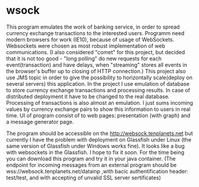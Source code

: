 # wsock

This program emulates the work of banking service, in order to spread currency exchange transactions to the interested users.
Programm need modern browsers for work (IE10), because of usage of WebSockets. Websockets were chosen as most robust implementation of web communications.
(I also considered "comet" for this project, but decided that it is not too good - "long polling"  do new requests for each event(transaction) and have delays,
when "streaming" stores all events in the browser's buffer up to closing of HTTP connection.)
This project also use JMS topic in order to give the possibility to horizontally scale(deploy on several servers) this application.
In the project I use emulation of database to store currency exchange transactions and processing results.
In case of distributed deployment it have to be changed to the real database.
Processing of transactions is also almost an emulation. I just sums incoming values by currency exchange pairs to show this information to users in real time.
UI of program consist of to web pages: presentation (with graph) and a message generator page.

The program should be accessible on the http://websock.tenplanets.net but currently I have the problem with deployment on Glassfish under Linux (the same version of Glassfish under Windows works fine).
It looks like a bug with websockets in the Glassfish. I hope to fix it soon. For the time being you can download this program and try it in your java container.
(The endpoint for incoming messages from an external program should be wss://websock.tenplanets.net/datainp ,with bacic authentification header: test/test, and with accepting of unvalid SSL server sertificates)

